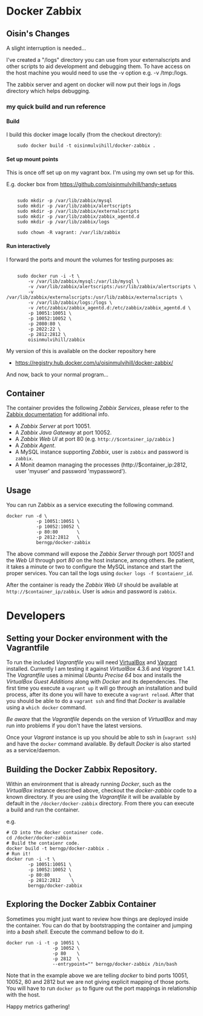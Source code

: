 Docker Zabbix
========================

## Oisin's Changes

A slight interruption is needed...

I've created a "/logs" directory you can use from your externalscripts and other
scripts to aid development and debugging them. To have access on the host machine
you would need to use the -v option e.g. -v /tmp:/logs.

The zabbix server and agent on docker will now put their logs in /logs directory
which helps debugging.

### my quick build and run reference

#### Build

I build this docker image locally (from the checkout directory):

```
    sudo docker build -t oisinmulvihill/docker-zabbix .
```

#### Set up mount points

This is once off set up on my vagrant box. I'm using my own set up for this.

E.g. docker box from https://github.com/oisinmulvihill/handy-setups

```

    sudo mkdir -p /var/lib/zabbix/mysql
    sudo mkdir -p /var/lib/zabbix/alertscripts
    sudo mkdir -p /var/lib/zabbix/externalscripts
    sudo mkdir -p /var/lib/zabbix/zabbix_agentd.d
    sudo mkdir -p /var/lib/zabbix/logs

    sudo chown -R vagrant: /var/lib/zabbix

```

#### Run interactively

I forward the ports and mount the volumes for testing purposes as:

```

    sudo docker run -i -t \
        -v /var/lib/zabbix/mysql:/var/lib/mysql \
        -v /var/lib/zabbix/alertscripts:/usr/lib/zabbix/alertscripts \
        -v /var/lib/zabbix/externalscripts:/usr/lib/zabbix/externalscripts \
        -v /var/lib/zabbix/logs:/logs \
        -v /etc/zabbix/zabbix_agentd.d:/etc/zabbix/zabbix_agentd.d \
        -p 10051:10051 \
        -p 10052:10052 \
        -p 2080:80 \
        -p 2022:22 \
        -p 2812:2812 \
        oisinmulvihill/zabbix

```

My version of this is available on the docker repository here
* https://registry.hub.docker.com/u/oisinmulvihill/docker-zabbix/

And now, back to your normal program...

## Container

The container provides the following *Zabbix Services*, please refer to the [Zabbix documentation](http://www.zabbix.com/) for additional info.

* A *Zabbix Server* at port 10051.
* A *Zabbix Java Gateway* at port 10052.
* A *Zabbix Web UI* at port 80 (e.g. `http://$container_ip/zabbix` )
* A *Zabbix Agent*.
* A MySQL instance supporting *Zabbix*, user is `zabbix` and password is `zabbix`.
* A Monit deamon managing the processes (http://$container_ip:2812, user 'myuser' and password 'mypassword').

## Usage

You can run Zabbix as a service executing the following command.

```
docker run -d \
           -p 10051:10051 \
           -p 10052:10052 \
           -p 80:80       \
           -p 2812:2812   \
           berngp/docker-zabbix
```

The above command will expose the *Zabbix Server* through port *10051* and the *Web UI* through port *80* on the host instance, among others.
Be patient, it takes a minute or two to configure the MySQL instance and start the proper services. You can tail the logs using `docker logs -f $contaienr_id`.

After the container is ready the *Zabbix Web UI* should be available at `http://$container_ip/zabbix`. User is `admin` and password is `zabbix`.

# Developers

## Setting your Docker environment with the Vagrantfile

To run the included _Vagrantfile_ you will need [VirtualBox](https://www.virtualbox.org/) and [Vagrant](http://www.vagrantup.com/) installed. Currently I am testing it against _VirtualBox_ 4.3.6 and _Vagrant_ 1.4.1. The _Vagrantfile_ uses a minimal _Ubuntu Precise 64_ box and installs the _VirtualBox Guest Additions_ along with _Docker_ and its dependencies. The first time you execute a `vagrant up` it will go through an installation and build process, after its done you will have to execute a `vagrant reload`. After that you should be able to do a `vagrant ssh` and find that _Docker_ is available using a `which docker` command.

*Be aware* that the _Vagrantfile_ depends on the version of _VirtualBox_ and may run into problems if you don't have the latest versions.

Once your _Vagrant_ instance is up you should be able to ssh in (`vagrant ssh`) and have the `docker` command available. By default _Docker_ is also started as a service/daemon.

## Building the Docker Zabbix Repository.

Within an environment that is already running _Docker_, such as the _VirtualBox_ instance described above, checkout the *docker-zabbix* code to a known directory. If you are using the _Vagrantfile_ it will be available by default in the `/docker/docker-zabbix` directory. From there you can execute a build and run the container.

e.g.

```
# CD into the docker container code.
cd /docker/docker-zabbix
# Build the contaienr code.
docker build -t berngp/docker-zabbix .
# Run it!
docker run -i -t \
        -p 10051:10051 \
        -p 10052:10052 \
        -p 80:80       \
        -p 2812:2812    \
        berngp/docker-zabbix
```

## Exploring the Docker Zabbix Container

Sometimes you might just want to review how things are deployed inside the container. You can do that by bootstrapping the container and jumping into a _bash shell_.
Execute the command bellow to do it.

```
docker run -i -t -p 10051 \
                 -p 10052 \
                 -p 80    \
                 -p 2812  \
                 --entrypoint="" berngp/docker-zabbix /bin/bash
```

Note that in the example above we are telling _docker_ to bind ports 10051, 10052, 80 and 2812 but we are not giving explicit mapping of those ports. You will have to run `docker ps` to figure out the port mappings in relationship with the host.


Happy metrics gathering!
